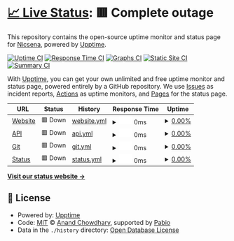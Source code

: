 # [📈 Live Status](https://status.nicsena.tk): <!--live status--> **🟥 Complete outage**

This repository contains the open-source uptime monitor and status page for [Nicsena](https://nicsena.tk/), powered by [Upptime](https://github.com/upptime/upptime).

[![Uptime CI](https://github.com/nicsena/status/workflows/Uptime%20CI/badge.svg)](https://github.com/nicsena/status/actions?query=workflow%3A%22Uptime+CI%22)
[![Response Time CI](https://github.com/nicsena/status/workflows/Response%20Time%20CI/badge.svg)](https://github.com/nicsena/status/actions?query=workflow%3A%22Response+Time+CI%22)
[![Graphs CI](https://github.com/nicsena/status/workflows/Graphs%20CI/badge.svg)](https://github.com/nicsena/status/actions?query=workflow%3A%22Graphs+CI%22)
[![Static Site CI](https://github.com/nicsena/status/workflows/Static%20Site%20CI/badge.svg)](https://github.com/nicsena/status/actions?query=workflow%3A%22Static+Site+CI%22)
[![Summary CI](https://github.com/nicsena/status/workflows/Summary%20CI/badge.svg)](https://github.com/nicsena/status/actions?query=workflow%3A%22Summary+CI%22)

With [Upptime](https://upptime.js.org), you can get your own unlimited and free uptime monitor and status page, powered entirely by a GitHub repository. We use [Issues](https://github.com/nicsena/status/issues) as incident reports, [Actions](https://github.com/nicsena/status/actions) as uptime monitors, and [Pages](https://status.nicsena.tk) for the status page.

<!--start: status pages-->
<!-- This summary is generated by Upptime (https://github.com/upptime/upptime) -->
<!-- Do not edit this manually, your changes will be overwritten -->
<!-- prettier-ignore -->
| URL | Status | History | Response Time | Uptime |
| --- | ------ | ------- | ------------- | ------ |
| <img alt="" src="https://icons.duckduckgo.com/ip3/nicsena.tk.ico" height="13"> [Website](https://nicsena.tk/) | 🟥 Down | [website.yml](https://github.com/Nicsena/status/commits/HEAD/history/website.yml) | <details><summary><img alt="Response time graph" src="./graphs/website/response-time-week.png" height="20"> 0ms</summary><br><a href="https://nicsena.github.io/status/history/website"><img alt="Response time 1053" src="https://img.shields.io/endpoint?url=https%3A%2F%2Fraw.githubusercontent.com%2FNicsena%2Fstatus%2FHEAD%2Fapi%2Fwebsite%2Fresponse-time.json"></a><br><a href="https://nicsena.github.io/status/history/website"><img alt="24-hour response time 0" src="https://img.shields.io/endpoint?url=https%3A%2F%2Fraw.githubusercontent.com%2FNicsena%2Fstatus%2FHEAD%2Fapi%2Fwebsite%2Fresponse-time-day.json"></a><br><a href="https://nicsena.github.io/status/history/website"><img alt="7-day response time 0" src="https://img.shields.io/endpoint?url=https%3A%2F%2Fraw.githubusercontent.com%2FNicsena%2Fstatus%2FHEAD%2Fapi%2Fwebsite%2Fresponse-time-week.json"></a><br><a href="https://nicsena.github.io/status/history/website"><img alt="30-day response time 0" src="https://img.shields.io/endpoint?url=https%3A%2F%2Fraw.githubusercontent.com%2FNicsena%2Fstatus%2FHEAD%2Fapi%2Fwebsite%2Fresponse-time-month.json"></a><br><a href="https://nicsena.github.io/status/history/website"><img alt="1-year response time 1053" src="https://img.shields.io/endpoint?url=https%3A%2F%2Fraw.githubusercontent.com%2FNicsena%2Fstatus%2FHEAD%2Fapi%2Fwebsite%2Fresponse-time-year.json"></a></details> | <details><summary><a href="https://nicsena.github.io/status/history/website">0.00%</a></summary><a href="https://nicsena.github.io/status/history/website"><img alt="All-time uptime 4.09%" src="https://img.shields.io/endpoint?url=https%3A%2F%2Fraw.githubusercontent.com%2FNicsena%2Fstatus%2FHEAD%2Fapi%2Fwebsite%2Fuptime.json"></a><br><a href="https://nicsena.github.io/status/history/website"><img alt="24-hour uptime 0.00%" src="https://img.shields.io/endpoint?url=https%3A%2F%2Fraw.githubusercontent.com%2FNicsena%2Fstatus%2FHEAD%2Fapi%2Fwebsite%2Fuptime-day.json"></a><br><a href="https://nicsena.github.io/status/history/website"><img alt="7-day uptime 0.00%" src="https://img.shields.io/endpoint?url=https%3A%2F%2Fraw.githubusercontent.com%2FNicsena%2Fstatus%2FHEAD%2Fapi%2Fwebsite%2Fuptime-week.json"></a><br><a href="https://nicsena.github.io/status/history/website"><img alt="30-day uptime 0.00%" src="https://img.shields.io/endpoint?url=https%3A%2F%2Fraw.githubusercontent.com%2FNicsena%2Fstatus%2FHEAD%2Fapi%2Fwebsite%2Fuptime-month.json"></a><br><a href="https://nicsena.github.io/status/history/website"><img alt="1-year uptime 4.09%" src="https://img.shields.io/endpoint?url=https%3A%2F%2Fraw.githubusercontent.com%2FNicsena%2Fstatus%2FHEAD%2Fapi%2Fwebsite%2Fuptime-year.json"></a></details>
| <img alt="" src="https://icons.duckduckgo.com/ip3/api.nicsena.tk.ico" height="13"> [API](https://api.nicsena.tk/) | 🟥 Down | [api.yml](https://github.com/Nicsena/status/commits/HEAD/history/api.yml) | <details><summary><img alt="Response time graph" src="./graphs/api/response-time-week.png" height="20"> 0ms</summary><br><a href="https://nicsena.github.io/status/history/api"><img alt="Response time 372" src="https://img.shields.io/endpoint?url=https%3A%2F%2Fraw.githubusercontent.com%2FNicsena%2Fstatus%2FHEAD%2Fapi%2Fapi%2Fresponse-time.json"></a><br><a href="https://nicsena.github.io/status/history/api"><img alt="24-hour response time 0" src="https://img.shields.io/endpoint?url=https%3A%2F%2Fraw.githubusercontent.com%2FNicsena%2Fstatus%2FHEAD%2Fapi%2Fapi%2Fresponse-time-day.json"></a><br><a href="https://nicsena.github.io/status/history/api"><img alt="7-day response time 0" src="https://img.shields.io/endpoint?url=https%3A%2F%2Fraw.githubusercontent.com%2FNicsena%2Fstatus%2FHEAD%2Fapi%2Fapi%2Fresponse-time-week.json"></a><br><a href="https://nicsena.github.io/status/history/api"><img alt="30-day response time 0" src="https://img.shields.io/endpoint?url=https%3A%2F%2Fraw.githubusercontent.com%2FNicsena%2Fstatus%2FHEAD%2Fapi%2Fapi%2Fresponse-time-month.json"></a><br><a href="https://nicsena.github.io/status/history/api"><img alt="1-year response time 372" src="https://img.shields.io/endpoint?url=https%3A%2F%2Fraw.githubusercontent.com%2FNicsena%2Fstatus%2FHEAD%2Fapi%2Fapi%2Fresponse-time-year.json"></a></details> | <details><summary><a href="https://nicsena.github.io/status/history/api">0.00%</a></summary><a href="https://nicsena.github.io/status/history/api"><img alt="All-time uptime 4.09%" src="https://img.shields.io/endpoint?url=https%3A%2F%2Fraw.githubusercontent.com%2FNicsena%2Fstatus%2FHEAD%2Fapi%2Fapi%2Fuptime.json"></a><br><a href="https://nicsena.github.io/status/history/api"><img alt="24-hour uptime 0.00%" src="https://img.shields.io/endpoint?url=https%3A%2F%2Fraw.githubusercontent.com%2FNicsena%2Fstatus%2FHEAD%2Fapi%2Fapi%2Fuptime-day.json"></a><br><a href="https://nicsena.github.io/status/history/api"><img alt="7-day uptime 0.00%" src="https://img.shields.io/endpoint?url=https%3A%2F%2Fraw.githubusercontent.com%2FNicsena%2Fstatus%2FHEAD%2Fapi%2Fapi%2Fuptime-week.json"></a><br><a href="https://nicsena.github.io/status/history/api"><img alt="30-day uptime 0.00%" src="https://img.shields.io/endpoint?url=https%3A%2F%2Fraw.githubusercontent.com%2FNicsena%2Fstatus%2FHEAD%2Fapi%2Fapi%2Fuptime-month.json"></a><br><a href="https://nicsena.github.io/status/history/api"><img alt="1-year uptime 4.09%" src="https://img.shields.io/endpoint?url=https%3A%2F%2Fraw.githubusercontent.com%2FNicsena%2Fstatus%2FHEAD%2Fapi%2Fapi%2Fuptime-year.json"></a></details>
| <img alt="" src="https://icons.duckduckgo.com/ip3/git.nicsena.tk.ico" height="13"> [Git](https://git.nicsena.tk/) | 🟥 Down | [git.yml](https://github.com/Nicsena/status/commits/HEAD/history/git.yml) | <details><summary><img alt="Response time graph" src="./graphs/git/response-time-week.png" height="20"> 0ms</summary><br><a href="https://nicsena.github.io/status/history/git"><img alt="Response time 371" src="https://img.shields.io/endpoint?url=https%3A%2F%2Fraw.githubusercontent.com%2FNicsena%2Fstatus%2FHEAD%2Fapi%2Fgit%2Fresponse-time.json"></a><br><a href="https://nicsena.github.io/status/history/git"><img alt="24-hour response time 0" src="https://img.shields.io/endpoint?url=https%3A%2F%2Fraw.githubusercontent.com%2FNicsena%2Fstatus%2FHEAD%2Fapi%2Fgit%2Fresponse-time-day.json"></a><br><a href="https://nicsena.github.io/status/history/git"><img alt="7-day response time 0" src="https://img.shields.io/endpoint?url=https%3A%2F%2Fraw.githubusercontent.com%2FNicsena%2Fstatus%2FHEAD%2Fapi%2Fgit%2Fresponse-time-week.json"></a><br><a href="https://nicsena.github.io/status/history/git"><img alt="30-day response time 0" src="https://img.shields.io/endpoint?url=https%3A%2F%2Fraw.githubusercontent.com%2FNicsena%2Fstatus%2FHEAD%2Fapi%2Fgit%2Fresponse-time-month.json"></a><br><a href="https://nicsena.github.io/status/history/git"><img alt="1-year response time 371" src="https://img.shields.io/endpoint?url=https%3A%2F%2Fraw.githubusercontent.com%2FNicsena%2Fstatus%2FHEAD%2Fapi%2Fgit%2Fresponse-time-year.json"></a></details> | <details><summary><a href="https://nicsena.github.io/status/history/git">0.00%</a></summary><a href="https://nicsena.github.io/status/history/git"><img alt="All-time uptime 4.11%" src="https://img.shields.io/endpoint?url=https%3A%2F%2Fraw.githubusercontent.com%2FNicsena%2Fstatus%2FHEAD%2Fapi%2Fgit%2Fuptime.json"></a><br><a href="https://nicsena.github.io/status/history/git"><img alt="24-hour uptime 0.00%" src="https://img.shields.io/endpoint?url=https%3A%2F%2Fraw.githubusercontent.com%2FNicsena%2Fstatus%2FHEAD%2Fapi%2Fgit%2Fuptime-day.json"></a><br><a href="https://nicsena.github.io/status/history/git"><img alt="7-day uptime 0.00%" src="https://img.shields.io/endpoint?url=https%3A%2F%2Fraw.githubusercontent.com%2FNicsena%2Fstatus%2FHEAD%2Fapi%2Fgit%2Fuptime-week.json"></a><br><a href="https://nicsena.github.io/status/history/git"><img alt="30-day uptime 0.00%" src="https://img.shields.io/endpoint?url=https%3A%2F%2Fraw.githubusercontent.com%2FNicsena%2Fstatus%2FHEAD%2Fapi%2Fgit%2Fuptime-month.json"></a><br><a href="https://nicsena.github.io/status/history/git"><img alt="1-year uptime 4.11%" src="https://img.shields.io/endpoint?url=https%3A%2F%2Fraw.githubusercontent.com%2FNicsena%2Fstatus%2FHEAD%2Fapi%2Fgit%2Fuptime-year.json"></a></details>
| <img alt="" src="https://icons.duckduckgo.com/ip3/status.nicsena.tk.ico" height="13"> [Status](https://status.nicsena.tk/) | 🟥 Down | [status.yml](https://github.com/Nicsena/status/commits/HEAD/history/status.yml) | <details><summary><img alt="Response time graph" src="./graphs/status/response-time-week.png" height="20"> 0ms</summary><br><a href="https://nicsena.github.io/status/history/status"><img alt="Response time 317" src="https://img.shields.io/endpoint?url=https%3A%2F%2Fraw.githubusercontent.com%2FNicsena%2Fstatus%2FHEAD%2Fapi%2Fstatus%2Fresponse-time.json"></a><br><a href="https://nicsena.github.io/status/history/status"><img alt="24-hour response time 0" src="https://img.shields.io/endpoint?url=https%3A%2F%2Fraw.githubusercontent.com%2FNicsena%2Fstatus%2FHEAD%2Fapi%2Fstatus%2Fresponse-time-day.json"></a><br><a href="https://nicsena.github.io/status/history/status"><img alt="7-day response time 0" src="https://img.shields.io/endpoint?url=https%3A%2F%2Fraw.githubusercontent.com%2FNicsena%2Fstatus%2FHEAD%2Fapi%2Fstatus%2Fresponse-time-week.json"></a><br><a href="https://nicsena.github.io/status/history/status"><img alt="30-day response time 0" src="https://img.shields.io/endpoint?url=https%3A%2F%2Fraw.githubusercontent.com%2FNicsena%2Fstatus%2FHEAD%2Fapi%2Fstatus%2Fresponse-time-month.json"></a><br><a href="https://nicsena.github.io/status/history/status"><img alt="1-year response time 317" src="https://img.shields.io/endpoint?url=https%3A%2F%2Fraw.githubusercontent.com%2FNicsena%2Fstatus%2FHEAD%2Fapi%2Fstatus%2Fresponse-time-year.json"></a></details> | <details><summary><a href="https://nicsena.github.io/status/history/status">0.00%</a></summary><a href="https://nicsena.github.io/status/history/status"><img alt="All-time uptime 0.00%" src="https://img.shields.io/endpoint?url=https%3A%2F%2Fraw.githubusercontent.com%2FNicsena%2Fstatus%2FHEAD%2Fapi%2Fstatus%2Fuptime.json"></a><br><a href="https://nicsena.github.io/status/history/status"><img alt="24-hour uptime 0.00%" src="https://img.shields.io/endpoint?url=https%3A%2F%2Fraw.githubusercontent.com%2FNicsena%2Fstatus%2FHEAD%2Fapi%2Fstatus%2Fuptime-day.json"></a><br><a href="https://nicsena.github.io/status/history/status"><img alt="7-day uptime 0.00%" src="https://img.shields.io/endpoint?url=https%3A%2F%2Fraw.githubusercontent.com%2FNicsena%2Fstatus%2FHEAD%2Fapi%2Fstatus%2Fuptime-week.json"></a><br><a href="https://nicsena.github.io/status/history/status"><img alt="30-day uptime 0.00%" src="https://img.shields.io/endpoint?url=https%3A%2F%2Fraw.githubusercontent.com%2FNicsena%2Fstatus%2FHEAD%2Fapi%2Fstatus%2Fuptime-month.json"></a><br><a href="https://nicsena.github.io/status/history/status"><img alt="1-year uptime 0.00%" src="https://img.shields.io/endpoint?url=https%3A%2F%2Fraw.githubusercontent.com%2FNicsena%2Fstatus%2FHEAD%2Fapi%2Fstatus%2Fuptime-year.json"></a></details>

<!--end: status pages-->

[**Visit our status website →**](https://status.nicsena.tk)

## 📄 License

- Powered by: [Upptime](https://github.com/upptime/upptime)
- Code: [MIT](./LICENSE) © [Anand Chowdhary](https://anandchowdhary.com), supported by [Pabio](https://pabio.com)
- Data in the `./history` directory: [Open Database License](https://opendatacommons.org/licenses/odbl/1-0/)
